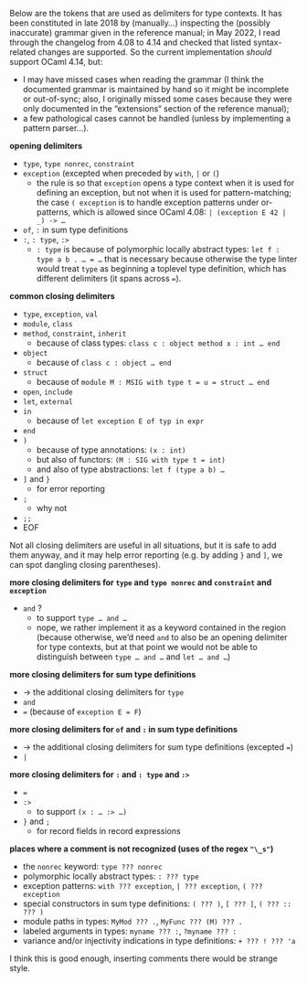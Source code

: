 Below are the tokens that are used as delimiters for type contexts. It has been
constituted in late 2018 by (manually…) inspecting the (possibly inaccurate)
grammar given in the reference manual; in May 2022, I read through the changelog
from 4.08 to 4.14 and checked that listed syntax-related changes are supported.
So the current implementation *should* support OCaml 4.14, but:

  * I may have missed cases when reading the grammar (I think the documented
    grammar is maintained by hand so it might be incomplete or out-of-sync;
    also, I originally missed some cases because they were only documented in
    the “extensions“ section of the reference manual);
  * a few pathological cases cannot be handled (unless by implementing a pattern
    parser…).

**opening delimiters**
  + `type`, `type nonrec`, `constraint`
  + `exception` (excepted when preceded by `with`, `|` or `(`)
      * the rule is so that `exception` opens a type context when it is used for
        defining an exception, but not when it is used for pattern-matching; the
        case `( exception` is to handle exception patterns under or-patterns,
        which is allowed since OCaml 4.08: `| (exception E 42 | _) -> …`
  + `of`, `:` in sum type definitions
  + `:`, `: type`, `:>`
      * `: type` is because of polymorphic locally abstract types: `let f : type a b . … = …`
        that is necessary because otherwise the type linter would treat `type`
        as beginning a toplevel type definition, which has different delimiters
        (it spans across `=`).

**common closing delimiters**
  + `type`, `exception`, `val`
  + `module`, `class`
  + `method`, `constraint`, `inherit`
      * because of class types: `class c : object method x : int … end`
  + `object`
      * because of `class c : object … end`
  + `struct`
      * because of `module M : MSIG with type t = u = struct … end`
  + `open`, `include`
  + `let`, `external`
  + `in`
      * because of `let exception E of typ in expr`
  + `end`
  + `)`
      * because of type annotations: `(x : int)`
      * but also of functors: `(M : SIG with type t = int)`
      * and also of type abstractions: `let f (type a b) …`
  + `]` and `}`
      * for error reporting
  + `;`
      * why not
  + `;;`
  + EOF

Not all closing delimiters are useful in all situations, but it is safe to add
them anyway, and it may help error reporting (e.g. by adding `}` and `]`, we can
spot dangling closing parentheses).

**more closing delimiters for `type` and `type nonrec` and `constraint` and `exception`**
  - `and` ? 
      * to support `type … and …`
      * nope, we rather implement it as a keyword contained in the region
        (because otherwise, we’d need `and` to also be an opening delimiter for
        type contexts, but at that point we would not be able to distinguish
        between `type … and …` and `let … and …`)

**more closing delimiters for sum type definitions**
  + → the additional closing delimiters for `type`
  + `and`
  + `=` (because of `exception E = F`)

**more closing delimiters for `of` and `:` in sum type definitions**
  + → the additional closing delimiters for sum type definitions (excepted `=`)
  + `|`

**more closing delimiters for `:` and `: type` and `:>`**
  + `=`
  + `:>`
      * to support `(x : … :> …)`
  + `}` and `;`
      * for record fields in record expressions

**places where a comment is not recognized (uses of the regex `"\_s"`)**
  - the `nonrec` keyword: `type ??? nonrec`
  - polymorphic locally abstract types: `: ??? type`
  - exception patterns: `with ??? exception`, `| ??? exception`, `( ??? exception`
  - special constructors in sum type definitions: `( ??? )`, `[ ??? ]`, `( ??? :: ??? )`
  - module paths in types: `MyMod ??? .`, `MyFunc ??? (M) ??? .`
  - labeled arguments in types: `myname ??? :`, `?myname ??? :`
  - variance and/or injectivity indications in type definitions: `+ ??? ! ??? 'a`

I think this is good enough, inserting comments there would be strange style.
